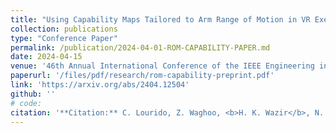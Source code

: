 ```yaml
---
title: "Using Capability Maps Tailored to Arm Range of Motion in VR Exergames for Rehabilitation"
collection: publications
type: "Conference Paper"
permalink: /publication/2024-04-01-ROM-CAPABILITY-PAPER.md
date: 2024-04-15
venue: '46th Annual International Conference of the IEEE Engineering in Medicine & Biology Society (EMBC)'
paperurl: '/files/pdf/research/rom-capability-preprint.pdf'
link: 'https://arxiv.org/abs/2404.12504'
github: ''
# code:
citation: '**Citation:** C. Lourido, Z. Waghoo, <b>H. K. Wazir</b>, N. Bhagat, and V. Kapila, "Using capability maps tailored to arm range of motion in VR exergames for rehabilitation," <i>in IEEE Engineering in Medicine & Biology Society</i>, 2024, accepted for publication.'
---
```

